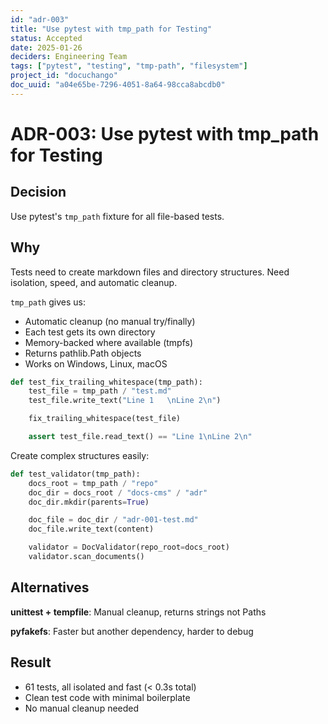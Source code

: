 ```yaml
---
id: "adr-003"
title: "Use pytest with tmp_path for Testing"
status: Accepted
date: 2025-01-26
deciders: Engineering Team
tags: ["pytest", "testing", "tmp-path", "filesystem"]
project_id: "docuchango"
doc_uuid: "a04e65be-7296-4051-8a64-98cca8abcdb0"
---
```


# ADR-003: Use pytest with tmp_path for Testing

## Decision

Use pytest's `tmp_path` fixture for all file-based tests.

## Why

Tests need to create markdown files and directory structures. Need isolation, speed, and automatic cleanup.

`tmp_path` gives us:
- Automatic cleanup (no manual try/finally)
- Each test gets its own directory
- Memory-backed where available (tmpfs)
- Returns pathlib.Path objects
- Works on Windows, Linux, macOS

```python
def test_fix_trailing_whitespace(tmp_path):
    test_file = tmp_path / "test.md"
    test_file.write_text("Line 1   \nLine 2\n")

    fix_trailing_whitespace(test_file)

    assert test_file.read_text() == "Line 1\nLine 2\n"
```

Create complex structures easily:

```python
def test_validator(tmp_path):
    docs_root = tmp_path / "repo"
    doc_dir = docs_root / "docs-cms" / "adr"
    doc_dir.mkdir(parents=True)

    doc_file = doc_dir / "adr-001-test.md"
    doc_file.write_text(content)

    validator = DocValidator(repo_root=docs_root)
    validator.scan_documents()
```

## Alternatives

**unittest + tempfile**: Manual cleanup, returns strings not Paths

**pyfakefs**: Faster but another dependency, harder to debug

## Result

- 61 tests, all isolated and fast (< 0.3s total)
- Clean test code with minimal boilerplate
- No manual cleanup needed
